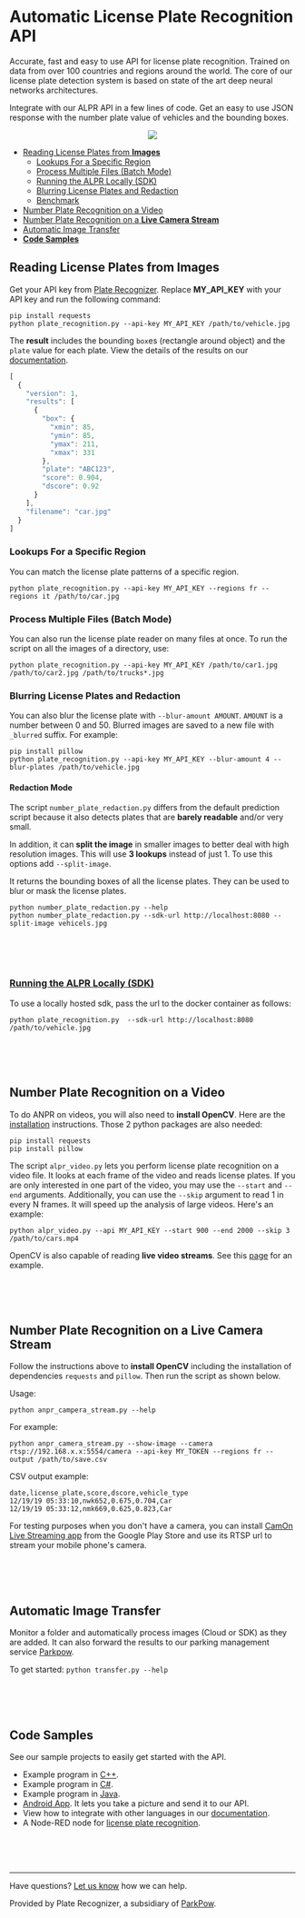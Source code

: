 # Automatic License Plate Recognition API

Accurate, fast and easy to use API for license plate recognition. Trained on data from over 100 countries and regions around the world. The core of our license plate detection system is based on state of the art deep neural networks architectures.

Integrate with our ALPR API in a few lines of code. Get an easy to use JSON response with the number plate value of vehicles and the bounding boxes.

<p align="center">
  <img src="assets/demo.jpg">
</p>

  - [Reading License Plates from **Images**](#reading-license-plates-from-images)
    - [Lookups For a Specific Region](#lookups-for-a-specific-region)
    - [Process Multiple Files (Batch Mode)](#process-multiple-files-batch-mode)
    - [Running the ALPR Locally (SDK)](#running-the-alpr-locally-sdk)
    - [Blurring License Plates and Redaction](#blurring-license-plates-and-redaction)
    - [Benchmark](benchmark.md)
  - [Number Plate Recognition on a Video](#number-plate-recognition-on-a-video)
  - [Number Plate Recognition on a **Live Camera Stream**](#number-plate-recognition-on-a-live-camera-stream)
  - [Automatic Image Transfer](#automatic-image-transfer)
  - [**Code Samples**](#code-samples)


## Reading License Plates from Images

Get your API key from [Plate Recognizer](https://platerecognizer.com/). Replace **MY_API_KEY** with your API key and run the following command:

```
pip install requests
python plate_recognition.py --api-key MY_API_KEY /path/to/vehicle.jpg
```

The **result** includes the bounding `box`es (rectangle around object) and the `plate` value for each plate. View the details of the results on our [documentation](http://docs.platerecognizer.com/#license-plate-recognition).

```javascript
[
  {
    "version": 1,
    "results": [
      {
        "box": {
          "xmin": 85,
          "ymin": 85,
          "ymax": 211,
          "xmax": 331
        },
        "plate": "ABC123",
        "score": 0.904,
        "dscore": 0.92
      }
    ],
    "filename": "car.jpg"
  }
]
```


### Lookups For a Specific Region

You can match the license plate patterns of a specific region.

`python plate_recognition.py --api-key MY_API_KEY --regions fr --regions it /path/to/car.jpg`



### Process Multiple Files (Batch Mode)

You can also run the license plate reader on many files at once. To run the script on all the images of a directory, use:

`python plate_recognition.py --api-key MY_API_KEY /path/to/car1.jpg /path/to/car2.jpg /path/to/trucks*.jpg`

### Blurring License Plates and Redaction

You can also blur the license plate with `--blur-amount AMOUNT`. `AMOUNT` is a number between 0 and 50. Blurred images are saved to a new file with `_blurred` suffix. For example:

```
pip install pillow
python plate_recognition.py --api-key MY_API_KEY --blur-amount 4 --blur-plates /path/to/vehicle.jpg
```

#### Redaction Mode

The script `number_plate_redaction.py` differs from the default prediction script because it also detects plates that are **barely readable** and/or very small.

In addition, it can **split the image** in smaller images to better deal with high resolution images. This will use **3 lookups** instead of just 1. To use this options add `--split-image`.

It returns the bounding boxes of all the license plates. They can be used to blur or mask the license plates.

```
python number_plate_redaction.py --help
python number_plate_redaction.py --sdk-url http://localhost:8080 --split-image vehicels.jpg
```


<br><br><br>

### [Running the ALPR Locally (SDK)](docker/)

To use a locally hosted sdk, pass the url to the docker container as follows:

`python plate_recognition.py  --sdk-url http://localhost:8080 /path/to/vehicle.jpg`

<br><br><br>

## Number Plate Recognition on a Video

To do ANPR on videos, you will also need to **install OpenCV**. Here are the [installation](https://opencv-python-tutroals.readthedocs.io/en/latest/py_tutorials/py_setup/py_setup_in_windows/py_setup_in_windows.html) instructions. Those 2 python packages are also needed:

```
pip install requests
pip install pillow
```

The script `alpr_video.py` lets you perform license plate recognition on a video file. It looks at each frame of the video and reads license plates. If you are only interested in one part of the video, you may use the `--start` and `--end` arguments. Additionally, you can use the `--skip` argument to read 1 in every N frames. It will speed up the analysis of large videos. Here's an example:

`python alpr_video.py --api MY_API_KEY --start 900 --end 2000 --skip 3 /path/to/cars.mp4`

OpenCV is also capable of reading **live video streams**. See this [page](https://docs.opencv.org/3.0-beta/doc/py_tutorials/py_gui/py_video_display/py_video_display.html) for an example.

<br><br><br>

## Number Plate Recognition on a Live Camera Stream
Follow the instructions above to **install OpenCV** including the installation of dependencies `requests` and `pillow`. Then run the script as shown below.

Usage:

`python anpr_campera_stream.py --help`

For example:

`python anpr_camera_stream.py --show-image --camera rtsp://192.168.x.x:5554/camera --api-key MY_TOKEN --regions fr --output /path/to/save.csv`


CSV output example:

```
date,license_plate,score,dscore,vehicle_type
12/19/19 05:33:10,nwk652,0.675,0.704,Car
12/19/19 05:33:12,nmk669,0.625,0.823,Car
```

For testing purposes when you don't have a camera, you can install [CamOn Live Streaming app](https://play.google.com/store/apps/details?id=com.miv.rtspcamera) from the Google Play Store and use its RTSP url to stream your mobile phone's camera.

<br><br><br>

## Automatic Image Transfer

Monitor a folder and automatically process images (Cloud or SDK) as they are added. It can also forward the results to our parking management service [Parkpow](https://parkpow.com/).

To get started: `python transfer.py --help`

<br><br><br>

## Code Samples

See our sample projects to easily get started with the API.
- Example program in [C++](cpp/).
- Example program in [C#](csharp/).
- Example program in [Java](java/).
- [Android App](https://github.com/parkpow/alpr-anpr-android). It lets you take a picture and send it to our API.
- View how to integrate with other languages in our [documentation](http://docs.platerecognizer.com/#introduction).
- A Node-RED node for [license plate recognition](https://github.com/parkpow/node-red-contrib-plate-recognizer).

<br><br><br>

---
Have questions?  [Let us know](https://platerecognizer.com/contact) how we can help.

Provided by Plate Recognizer, a subsidiary of [ParkPow](https://parkpow.com/).
